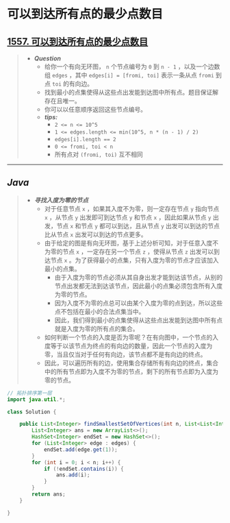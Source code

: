 # 可以到达所有点的最少点数目

## [1557. 可以到达所有点的最少点数目](https://leetcode.cn/problems/minimum-number-of-vertices-to-reach-all-nodes/)

> - ***Question***
>   - 给你一个有向无环图， `n` 个节点编号为 `0` 到 `n - 1` ，以及一个边数组 `edges` ，其中 `edges[i] = [fromi, toi]` 表示一条从点 `fromi` 到点 `toi` 的有向边。
>   - 找到最小的点集使得从这些点出发能到达图中所有点。题目保证解存在且唯一。
>   - 你可以以任意顺序返回这些节点编号。
>   - ***tips:***
>     - `2 <= n <= 10^5`
>     - `1 <= edges.length <= min(10^5, n * (n - 1) / 2)`
>     - `edges[i].length == 2`
>     - `0 <= fromi, toi < n`
>     - 所有点对 `(fromi, toi)` 互不相同

---

## *Java*

> - ***寻找入度为零的节点***
>   - 对于任意节点 `x` ，如果其入度不为零，则一定存在节点 `y` 指向节点 `x` ，从节点 `y` 出发即可到达节点 `y` 和节点 `x` ，因此如果从节点 `y` 出发，节点 `x` 和节点 `y` 都可以到达，且从节点 `y` 出发可以到达的节点比从节点 `x` 出发可以到达的节点更多。
>   - 由于给定的图是有向无环图，基于上述分析可知，对于任意入度不为零的节点 `x` ，一定存在另一个节点 `z` ，使得从节点 `z` 出发可以到达节点 `x` 。为了获得最小的点集，只有入度为零的节点才应该加入最小的点集。
>     - 由于入度为零的节点必须从其自身出发才能到达该节点，从别的节点出发都无法到达该节点，因此最小的点集必须包含所有入度为零的节点。
>     - 因为入度不为零的点总可以由某个入度为零的点到达，所以这些点不包括在最小的合法点集当中。
>     - 因此，我们得到最小的点集使得从这些点出发能到达图中所有点就是入度为零的所有点的集合。
>   - 如何判断一个节点的入度是否为零呢？在有向图中，一个节点的入度等于以该节点为终点的有向边的数量，因此一个节点的入度为零，当且仅当对于任何有向边，该节点都不是有向边的终点。
>   - 因此，可以遍历所有的边，使用集合存储所有有向边的终点，集合中的所有节点即为入度不为零的节点，剩下的所有节点即为入度为零的节点。

```java
// 拓扑排序第一层
import java.util.*;

class Solution {

    public List<Integer> findSmallestSetOfVertices(int n, List<List<Integer>> edges) {
        List<Integer> ans = new ArrayList<>();
        HashSet<Integer> endSet = new HashSet<>();
        for (List<Integer> edge : edges) {
            endSet.add(edge.get(1));
        }
        for (int i = 0; i < n; i++) {
            if (!endSet.contains(i)) {
                ans.add(i);
            }
        }
        return ans;
    }

}
```
